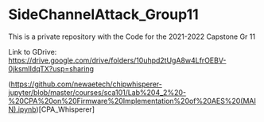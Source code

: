 # SideChannelAttack_Group11

This is a private repository with the Code for the 2021-2022 Capstone Gr 11

Link to GDrive: https://drive.google.com/drive/folders/10uhpd2tUgA8w4LfrOEBV-0jksmIIdqTX?usp=sharing


(https://github.com/newaetech/chipwhisperer-jupyter/blob/master/courses/sca101/Lab%204_2%20-%20CPA%20on%20Firmware%20Implementation%20of%20AES%20(MAIN).ipynb)[CPA_Whisperer]

